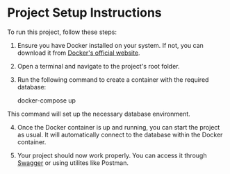 # Project Setup Instructions

To run this project, follow these steps:

1. Ensure you have Docker installed on your system. If not, you can download it from [Docker's official website](https://www.docker.com/get-started).

2. Open a terminal and navigate to the project's root folder.

3. Run the following command to create a container with the required database:
   
   docker-compose up

This command will set up the necessary database environment.

4. Once the Docker container is up and running, you can start the project as usual. It will automatically connect to the database within the Docker container.

5. Your project should now work properly. You can access it through [Swagger](http://localhost:8080/swagger-ui/index.html) or using utilites like Postman.
